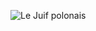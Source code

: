 ![Le Juif polonais](https://upload.wikimedia.org/wikipedia/commons/thumb/f/f7/Henri_C._R._Presseq_-_Camille_Erlanger_-_Le_juif_polonais.jpg/300px-Henri_C._R._Presseq_-_Camille_Erlanger_-_Le_juif_polonais.)
